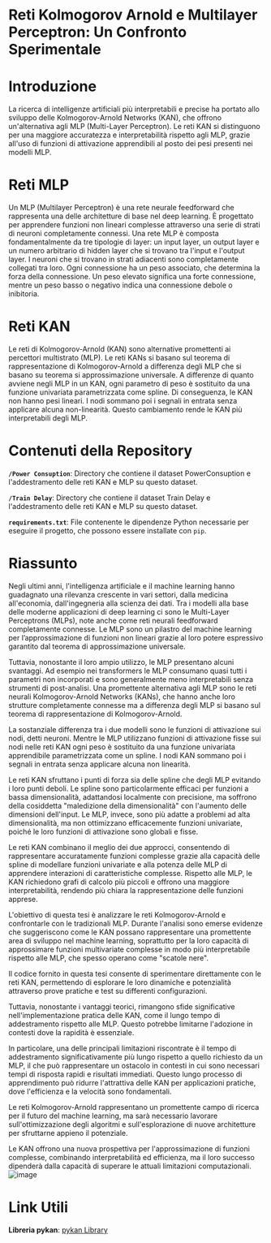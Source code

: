 # Reti Kolmogorov Arnold e Multilayer Perceptron: Un Confronto Sperimentale

# Introduzione
La ricerca di intelligenze artificiali più interpretabili e precise ha portato allo sviluppo delle Kolmogorov-Arnold Networks (KAN), che offrono un'alternativa agli MLP (Multi-Layer Perceptron). Le reti KAN si distinguono per una maggiore accuratezza e interpretabilità rispetto agli MLP, grazie all'uso di funzioni di attivazione apprendibili al posto dei pesi presenti nei modelli MLP.

# Reti MLP
Un MLP (Multilayer Perceptron) è una rete neurale feedforward che rappresenta una delle architetture di base nel deep learning. È progettato per apprendere funzioni non lineari complesse attraverso una serie di strati di neuroni completamente connessi.
Una rete MLP è composta fondamentalmente da tre tipologie di layer: un input layer, un output layer e un numero arbitrario di hidden layer che si trovano tra l'input e l'output layer. 
I neuroni che si trovano in strati adiacenti sono completamente collegati tra loro. Ogni connessione ha un peso associato, che determina la forza della connessione. Un peso elevato significa una forte connessione, mentre un peso basso o negativo indica una connessione debole o inibitoria. 

# Reti KAN
Le reti di Kolmogorov-Arnold (KAN) sono alternative promettenti ai percettori multistrato (MLP). Le reti KANs si basano sul teorema di rappresentazione di Kolmogorov-Arnold a differenza degli MLP che si basano su teorema si approssimazione universale.
A differenze di quanto avviene negli MLP in un KAN, ogni parametro di peso è sostituito da una funzione univariata  parametrizzata come spline. Di conseguenza, le KAN non hanno pesi lineari. I nodi sommano poi i segnali in entrata senza applicare alcuna non-linearità.
Questo cambiamento rende le KAN più interpretabili degli MLP.

# Contenuti della Repository
**`/Power Consuption`**: Directory che contiene il dataset PowerConsuption e l'addestramento delle reti KAN  e MLP su questo dataset.

**`/Train Delay`**: Directory che contiene il dataset Train Delay e l'addestramento delle reti KAN  e MLP su questo dataset.

**`requirements.txt`**: File contenente le dipendenze Python necessarie per eseguire il progetto, che possono essere installate con `pip`.

# Riassunto
Negli ultimi anni, l'intelligenza artificiale e il machine learning hanno guadagnato una rilevanza crescente in vari settori, dalla medicina all'economia, dall'ingegneria alla scienza dei dati. Tra i modelli alla base delle moderne applicazioni di deep learning ci sono le Multi-Layer Perceptrons (MLPs), note anche come reti neurali feedforward completamente connesse. Le MLP sono un pilastro del machine learning per l’approssimazione di funzioni non lineari grazie al loro potere espressivo garantito dal teorema di approssimazione universale.

Tuttavia, nonostante il loro ampio utilizzo, le MLP presentano alcuni svantaggi. Ad esempio nei transformers le MLP consumano quasi tutti i parametri non incorporati e sono generalmente meno interpretabili senza strumenti di post-analisi. Una promettente alternativa agli MLP sono le reti neurali Kolmogorov-Arnold Networks (KANs), che hanno anche loro strutture completamente connesse ma a differenza degli MLP si basano sul teorema di rappresentazione di Kolmogorov-Arnold.

La sostanziale differenza tra i due modelli sono le funzioni di attivazione sui nodi, detti neuroni. Mentre le MLP utilizzano funzioni di attivazione fisse sui nodi nelle reti KAN ogni peso è sostituito da una funzione univariata apprendibile parametrizzata come un spline. I nodi KAN sommano poi i segnali in entrata senza applicare alcuna non linearità. 

Le reti KAN sfruttano i punti di forza sia delle spline che degli MLP evitando i loro punti deboli. Le spline sono particolarmente efficaci per funzioni a bassa dimensionalità, adattandosi localmente con precisione, ma soffrono della cosiddetta "maledizione della dimensionalità" con l'aumento delle dimensioni dell'input. Le MLP, invece, sono più adatte a problemi ad alta dimensionalità, ma non ottimizzano efficacemente funzioni univariate, poiché le loro funzioni di attivazione sono globali e fisse.

Le reti KAN combinano il meglio dei due approcci, consentendo di rappresentare accuratamente funzioni complesse grazie alla capacità delle spline di modellare funzioni univariate e alla potenza delle MLP di apprendere interazioni di caratteristiche complesse. Rispetto alle MLP, le KAN richiedono grafi di calcolo più piccoli e offrono una maggiore interpretabilità, rendendo più chiara la rappresentazione delle funzioni apprese.

L'obiettivo di questa tesi è analizzare le reti Kolmogorov-Arnold e confrontarle con le tradizionali MLP. Durante l'analisi sono emerse evidenze che suggeriscono come le KAN possano rappresentare una promettente area di sviluppo nel machine learning, soprattutto per la loro capacità di approssimare funzioni multivariate complesse in modo più interpretabile rispetto alle MLP, che spesso operano come "scatole nere".

Il codice fornito in questa tesi consente di sperimentare direttamente con le reti KAN, permettendo di esplorare le loro dinamiche e potenzialità attraverso prove pratiche e test su differenti configurazioni. 

Tuttavia, nonostante i vantaggi teorici, rimangono sfide significative nell'implementazione pratica delle KAN, come il lungo tempo di addestramento rispetto alle MLP. Questo potrebbe limitarne l'adozione in contesti dove la rapidità è essenziale.

In particolare, una delle principali limitazioni riscontrate è il tempo di addestramento significativamente più lungo rispetto a quello richiesto da un MLP, il che può rappresentare un ostacolo in contesti in cui sono necessari tempi di risposta rapidi e risultati immediati. Questo lungo processo di apprendimento può ridurre l'attrattiva delle KAN per applicazioni pratiche, dove l'efficienza e la velocità sono fondamentali.

Le reti Kolmogorov-Arnold rappresentano un promettente campo di ricerca per il futuro del machine learning, ma sarà necessario lavorare sull'ottimizzazione degli algoritmi e sull'esplorazione di nuove architetture per sfruttarne appieno il potenziale. 

Le KAN offrono una nuova prospettiva per l'approssimazione di funzioni complesse, combinando interpretabilità ed efficienza, ma il loro successo dipenderà dalla capacità di superare le attuali limitazioni computazionali.
![image](https://github.com/user-attachments/assets/9b9e0273-cd96-4f49-8045-692018d73a80)

# Link Utili
**Libreria pykan**: [pykan Library](https://github.com/KindXiaoming/pykan)


